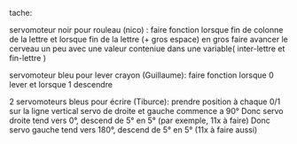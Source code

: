 tache:

servomoteur noir pour rouleau (nico) :
	faire fonction lorsque fin de colonne de la lettre et lorsque fin de la lettre (+ gros espace)
	en gros faire avancer le cerveau un peu avec une valeur conteniue dans une variable( inter-lettre et fin-lettre )
	
servomoteur bleu pour lever crayon (Guillaume):
	faire fonction lorsque 0 lever et lorsque 1 descendre
	
2 servomoteurs bleus pour écrire (Tiburce):
	prendre position à chaque 0/1 sur la ligne vertical
 	servo de droite et gauche commence a 90°
  	Donc servo droite tend vers 0°, descend de 5° en 5° (par exemple, 11x à faire)
   	Donc servo gauche tend vers 180°, descend de 5° en 5° (11x à faire aussi)
